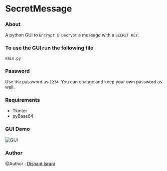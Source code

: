 # SecretMessage

### About 
A python GUI to ```Encrypt & Decrypt``` a message with a ```SECRET KEY```.

### To use the GUI run the following file 
```
main.py
```

### Password
Use the password as ```1234```. You can change and keep your own password as well.


### Requirements 
* Tkinter
* pyBase64

### GUI Demo
![GUI](https://user-images.githubusercontent.com/67931219/141259206-cf8bf85a-bd4f-45e7-a704-ab7e30755f9a.png)


### Author 
@Author : [Dishant Israni](https://github.com/DishantIsrani)
